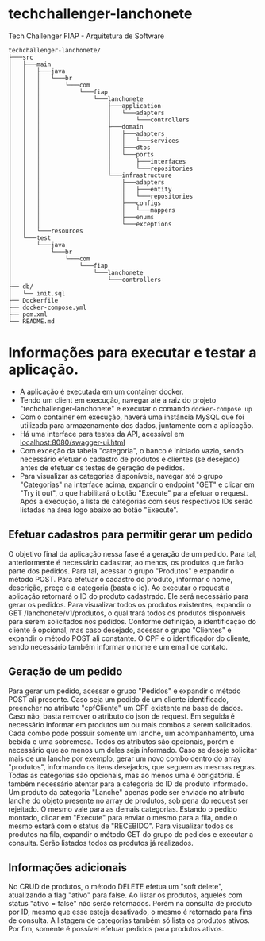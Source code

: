 # techchallenger-lanchonete
Tech Challenger FIAP - Arquitetura de Software

    techchallenger-lanchonete/
    ├───src
    │   ├───main
    │   │   ├───java
    │   │   │   └───br
    │   │   │       └───com
    │   │   │           └───fiap
    │   │   │               └───lanchonete
    │   │   │                   ├───application
    │   │   │                   │   └───adapters
    │   │   │                   │       └───controllers
    │   │   │                   ├───domain
    │   │   │                   │   ├───adapters
    │   │   │                   │   │   └───services
    │   │   │                   │   ├───dtos
    │   │   │                   │   └───ports
    │   │   │                   │       ├───interfaces
    │   │   │                   │       └───repositories
    │   │   │                   └───infrastructure
    │   │   │                       ├───adapters
    │   │   │                       │   ├───entity
    │   │   │                       │   └───repositories
    │   │   │                       ├───configs
    │   │   │                       │   └───mappers
    │   │   │                       ├───enums
    │   │   │                       └───exceptions
    │   │   └───resources
    │   └───test
    │       └───java
    │           └───br
    │               └───com
    │                   └───fiap
    │                       └───lanchonete
    │                           └───controllers
    ├── db/
    │   └── init.sql
    ├── Dockerfile
    ├── docker-compose.yml
    ├── pom.xml
    └── README.md

# Informações para executar e testar a aplicação.

* A aplicação é executada em um container docker.
* Tendo um client em execução, navegar até a raiz do projeto "techchallenger-lanchonete" e executar o comando ```docker-compose up```
* Com o container em execução, haverá uma instância MySQL que foi utilizada para armazenamento dos dados, juntamente com a aplicação.
* Há uma interface para testes da API, acessível em [localhost:8080/swagger-ui.html](localhost:8080/swagger-ui.html)
* Com exceção da tabela "categoria", o banco é iniciado vazio, sendo necessário efetuar o cadastro de produtos e clientes (se desejado) antes de efetuar os testes de geração de pedidos.
* Para visualizar as categorias disponíveis, navegar até o grupo "Categorias" na interface acima, expandir o endpoint "GET" e clicar em "Try it out", o que habilitará o botão "Execute" para efetuar o request. Após a execução, a lista de categorias com seus respectivos IDs serão listadas na área logo abaixo ao botão "Execute".

## Efetuar cadastros para permitir gerar um pedido
O objetivo final da aplicação nessa fase é a geração de um pedido. Para tal, anteriormente é necessário cadastrar, ao menos, os produtos que farão parte dos pedidos.
Para tal, acessar o grupo "Produtos" e expandir o método POST. Para efetuar o cadastro do produto, informar o nome, descrição, preço e a categoria (basta o id). Ao executar o request a aplicação retornará o ID do produto cadastrado. Ele será necessário para gerar os pedidos.
Para visualizar todos os produtos existentes, expandir o GET /lanchonete/v1/produtos, o qual trará todos os produtos disponíveis para serem solicitados nos pedidos.
Conforme definição, a identificação do cliente é opcional, mas caso desejado, acessar o grupo "Clientes" e expandir o método POST ali constante. O CPF é o identificador do cliente, sendo necessário também informar o nome e um email de contato.

## Geração de um pedido
Para gerar um pedido, acessar o grupo "Pedidos" e expandir o método POST ali presente.
Caso seja um pedido de um cliente identificado, preencher no atributo "cpfCliente" um CPF existente na base de dados. Caso não, basta remover o atributo do json de request.
Em seguida é necessário informar em produtos um ou mais combos a serem solicitados. Cada combo pode possuir somente um lanche, um acompanhamento, uma bebida e uma sobremesa. Todos os atributos são opcionais, porém é necessário que ao menos um deles seja informado. Caso se deseje solicitar mais de um lanche por exemplo, gerar um novo combo dentro do array "produtos", informando os itens desejados, que seguem as mesmas regras. Todas as categorias são opcionais, mas ao menos uma é obrigatória.
É também necessário atentar para a categoria do ID de produto informado. Um produto da categoria "Lanche" apenas pode ser enviado no atributo lanche do objeto presente no array de produtos, sob pena do request ser rejeitado. O mesmo vale para as demais categorias.
Estando o pedido montado, clicar em "Execute" para enviar o mesmo para a fila, onde o mesmo estará com o status de "RECEBIDO".
Para visualizar todos os produtos na fila, expandir o método GET do grupo de pedidos e executar a consulta. Serão listados todos os produtos já realizados.

## Informações adicionais
No CRUD de produtos, o método DELETE efetua um "soft delete", atualizando a flag "ativo" para false. Ao listar os produtos, aqueles com status "ativo = false" não serão retornados. Porém na consulta de produto por ID, mesmo que esse esteja desativado, o mesmo é retornado para fins de consulta. A listagem de categorias também só lista os produtos ativos. Por fim, somente é possível efetuar pedidos para produtos ativos.